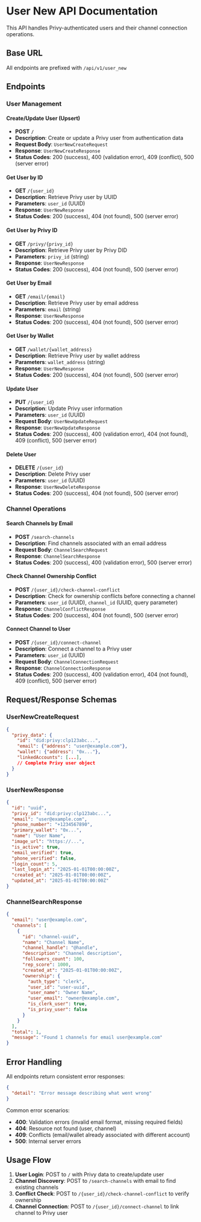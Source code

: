 # User New API Documentation

This API handles Privy-authenticated users and their channel connection operations.

## Base URL
All endpoints are prefixed with `/api/v1/user_new`

## Endpoints

### User Management

#### Create/Update User (Upsert)
- **POST** `/`
- **Description**: Create or update a Privy user from authentication data
- **Request Body**: `UserNewCreateRequest`
- **Response**: `UserNewCreateResponse`
- **Status Codes**: 200 (success), 400 (validation error), 409 (conflict), 500 (server error)

#### Get User by ID
- **GET** `/{user_id}`
- **Description**: Retrieve Privy user by UUID
- **Parameters**: `user_id` (UUID)
- **Response**: `UserNewResponse`
- **Status Codes**: 200 (success), 404 (not found), 500 (server error)

#### Get User by Privy ID
- **GET** `/privy/{privy_id}`
- **Description**: Retrieve Privy user by Privy DID
- **Parameters**: `privy_id` (string)
- **Response**: `UserNewResponse`
- **Status Codes**: 200 (success), 404 (not found), 500 (server error)

#### Get User by Email
- **GET** `/email/{email}`
- **Description**: Retrieve Privy user by email address
- **Parameters**: `email` (string)
- **Response**: `UserNewResponse`
- **Status Codes**: 200 (success), 404 (not found), 500 (server error)

#### Get User by Wallet
- **GET** `/wallet/{wallet_address}`
- **Description**: Retrieve Privy user by wallet address
- **Parameters**: `wallet_address` (string)
- **Response**: `UserNewResponse`
- **Status Codes**: 200 (success), 404 (not found), 500 (server error)

#### Update User
- **PUT** `/{user_id}`
- **Description**: Update Privy user information
- **Parameters**: `user_id` (UUID)
- **Request Body**: `UserNewUpdateRequest`
- **Response**: `UserNewUpdateResponse`
- **Status Codes**: 200 (success), 400 (validation error), 404 (not found), 409 (conflict), 500 (server error)

#### Delete User
- **DELETE** `/{user_id}`
- **Description**: Delete Privy user
- **Parameters**: `user_id` (UUID)
- **Response**: `UserNewDeleteResponse`
- **Status Codes**: 200 (success), 404 (not found), 500 (server error)

### Channel Operations

#### Search Channels by Email
- **POST** `/search-channels`
- **Description**: Find channels associated with an email address
- **Request Body**: `ChannelSearchRequest`
- **Response**: `ChannelSearchResponse`
- **Status Codes**: 200 (success), 400 (validation error), 500 (server error)

#### Check Channel Ownership Conflict
- **POST** `/{user_id}/check-channel-conflict`
- **Description**: Check for ownership conflicts before connecting a channel
- **Parameters**: `user_id` (UUID), `channel_id` (UUID, query parameter)
- **Response**: `ChannelConflictResponse`
- **Status Codes**: 200 (success), 404 (not found), 500 (server error)

#### Connect Channel to User
- **POST** `/{user_id}/connect-channel`
- **Description**: Connect a channel to a Privy user
- **Parameters**: `user_id` (UUID)
- **Request Body**: `ChannelConnectionRequest`
- **Response**: `ChannelConnectionResponse`
- **Status Codes**: 200 (success), 400 (validation error), 404 (not found), 409 (conflict), 500 (server error)

## Request/Response Schemas

### UserNewCreateRequest
```json
{
  "privy_data": {
    "id": "did:privy:clp123abc...",
    "email": {"address": "user@example.com"},
    "wallet": {"address": "0x..."},
    "linkedAccounts": [...],
    // Complete Privy user object
  }
}
```

### UserNewResponse
```json
{
  "id": "uuid",
  "privy_id": "did:privy:clp123abc...",
  "email": "user@example.com",
  "phone_number": "+1234567890",
  "primary_wallet": "0x...",
  "name": "User Name",
  "image_url": "https://...",
  "is_active": true,
  "email_verified": true,
  "phone_verified": false,
  "login_count": 5,
  "last_login_at": "2025-01-01T00:00:00Z",
  "created_at": "2025-01-01T00:00:00Z",
  "updated_at": "2025-01-01T00:00:00Z"
}
```

### ChannelSearchResponse
```json
{
  "email": "user@example.com",
  "channels": [
    {
      "id": "channel-uuid",
      "name": "Channel Name",
      "channel_handle": "@handle",
      "description": "Channel description",
      "followers_count": 100,
      "rep_score": 1000,
      "created_at": "2025-01-01T00:00:00Z",
      "ownership": {
        "auth_type": "clerk",
        "user_id": "user-uuid",
        "user_name": "Owner Name",
        "user_email": "owner@example.com",
        "is_clerk_user": true,
        "is_privy_user": false
      }
    }
  ],
  "total": 1,
  "message": "Found 1 channels for email user@example.com"
}
```

## Error Handling

All endpoints return consistent error responses:

```json
{
  "detail": "Error message describing what went wrong"
}
```

Common error scenarios:
- **400**: Validation errors (invalid email format, missing required fields)
- **404**: Resource not found (user, channel)
- **409**: Conflicts (email/wallet already associated with different account)
- **500**: Internal server errors

## Usage Flow

1. **User Login**: POST to `/` with Privy data to create/update user
2. **Channel Discovery**: POST to `/search-channels` with email to find existing channels
3. **Conflict Check**: POST to `/{user_id}/check-channel-conflict` to verify ownership
4. **Channel Connection**: POST to `/{user_id}/connect-channel` to link channel to Privy user
